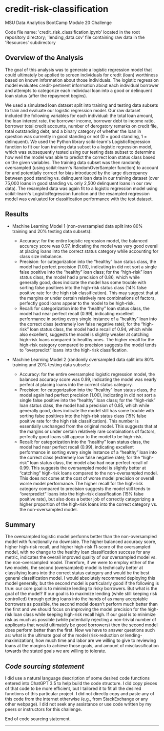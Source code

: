 # credit-risk-classification
 MSU Data Analytics BootCamp Module 20 Challenge

Code file name: 'credit_risk_classification.ipynb' located in the root repository directory; 'lending_data.csv' file containing raw data in the 'Resources' subdirectory

## Overview of the Analysis

The goal of this analysis was to generate a logistic regression model that could ultimately be applied to screen individuals for credit (loan) worthiness based on known information about those individuals. The logistic regression model evaluates credit-pertinent information about each individual borrower and attempts to categorize each individual loan into a good or delinquent loan status (after the repayment begins). 

We used a simulated loan dataset split into training and testing data subsets to train and evaluate our logistic regression model. Our raw dataset included the following variables for each individual: the total loan amount, the loan interest rate, the borrower income, borrower debt to income ratio, borrower total credit accounts, number of derogatory remarks on credit file, total outstanding debt, and a binary category of whether the loan in question was currently in good standing or not (0 = good standing, 1 = delinquent). We used the Python library sciki-learn's LogisticRegression function to fit our loan training data subset to a logistic regression model, which was subsequently tested using our testing data subset to determine how well the model was able to predict the correct loan status class based on the given variables. The training data subset was then randomly oversampled (using scikit-learn's RandomOverSampler function) to account for and potentially correct for bias introduced by the large discrepancy between good standing vs. delinquent loan data in our training dataset (over 75,000 loans in good standing vs. only 2,500 delinquent loans in our raw data). The resampled data was again fit to a logistic regression model using scikit-learn's LogisticRegression function and the resampled regression model was evaluated for classification performance with the test dataset.

## Results

* Machine Learning Model 1 (non-oversampled data split into 80% training and 20% testing data subsets):
  * Accuracy: for the entire logistic regression model, the balanced accuracy score was 0.97, indicating the model was very good overall at placing loans into the correct status category while accounting for class size imbalance.
  * Precision: for categorization into the “healthy” loan status class, the model had perfect precision (1.00), indicating in did not sort a single false positive into the “healthy” loan class; for the “high-risk” loan status class, the model had a precision of 0.86, which while generally good, does indicate the model has some trouble with sorting false positives into the high-risk status class (14% false positive rate for the high risk classification). This may suggest that at the margins or under certain relatively rare combinations of factors, perfectly good loans appear to the model to be high-risk.
  * Recall: for categorization into the “healthy” loan status class, the model had near perfect recall (0.99), indicating excellent performance in sorting every single instance of a “healthy” loan into the correct class (extremely low false negative rate); for the “high-risk” loan status class, the model had a recall of 0.94, which while also excellent, suggests the model is slightly weaker at catching high-risk loans compared to healthy ones. The higher recall for the high-risk category compared to precision suggests the model tends to “overpredict” loans into the high-risk classification.

* Machine Learning Model 2 (randomly oversampled data split into 80% training and 20% testing data subsets:
  * Accuracy: for the entire oversampled logistic regression model, the balanced accuracy score was 0.99, indicating the model was nearly perfect at placing loans into the correct status category.
  * Precision: for categorization into the “healthy” loan status class, the model again had perfect precision (1.00), indicating in did not sort a single false positive into the “healthy” loan class; for the “high-risk” loan status class, the model had a precision of 0.85, which while generally good, does indicate the model still has some trouble with sorting false positives into the high-risk status class (15% false positive rate for the high risk classification). This number is essentially unchanged from the original model. This suggests that at the margins or under certain relatively rare combinations of factors, perfectly good loans still appear to the model to be high-risk.
  * Recall: for categorization into the “healthy” loan status class, the model had near perfect recall (0.99), indicating excellent performance in sorting every single instance of a “healthy” loan into the correct class (extremely low false negative rate); for the “high-risk” loan status class, the model also had near perfect recall of 0.99. This suggests the oversampled model is slightly better at “catching” high-risk loans compared to the non-oversampled model. This does not come at the cost of worse model precision or overall worse model performance. The higher recall for the high-risk category compared to precision suggests the model still tends to “overpredict” loans into the high-risk classification (15% false positive rate), but also does a better job of correctly categorizing a higher proportion of the high-risk loans into the correct category vs. the non-oversampled model.

## Summary

The oversampled logistic model performs better than the non-oversampled model with functionally no downside. The higher balanced accuracy score, higher high-risk recall, and higher high-risk f1-score of the oversampled model, with no change to the healthy loan classification success for any metric, indicates the overall improved quality of our oversampled model vs. the non-oversampled model. Therefore, if we were to employ either of the two models, the second (oversampled) model is technically better at classifying loans into the correct status category and would be the best general classification model. I would absolutely recommend deploying this model generally, but the second model is particularly good if the following is true: our core goal is to minimize lending to risky borrowers. But what is the goal of the model? If our goal is to maximize lending (while still keeping risk controlled) through getting loans into the hands of as many acceptable borrowers as possible, the second model doesn't perform much better than the first and we should focus on improving the model precision for the high-risk loan class while keeping high-risk recall high. If our goal is to minimize risk as much as possible (while potentially rejecting a non-trivial number of applicants that would ultimately be good borrowers) then the second model does perform better than the first. Now we have to answer questions such as: what is the ultimate goal of the model (risk-reduction or lending-maximization), how much time and labor are we willing to give to reviewing loans at the margins to achieve those goals, and amount of misclassification towards the stated goals we are willing to tolerate.

*Code sourcing statement*
-----------------------

I did use a natural language description of some desired code functions entered into ChatGPT 3.5 to help build the code structure. I did copy pieces of that code to be more efficient, but I tailored it to fit all the desired functions of this particular project. I did not directly copy and paste any of this code from the internet otherwise (e.g., from StackExchange or any other webpage). I did not seek any assistance or use code written by my peers or instructors for this challenge.

End of code sourcing statement.

 ----------------------
